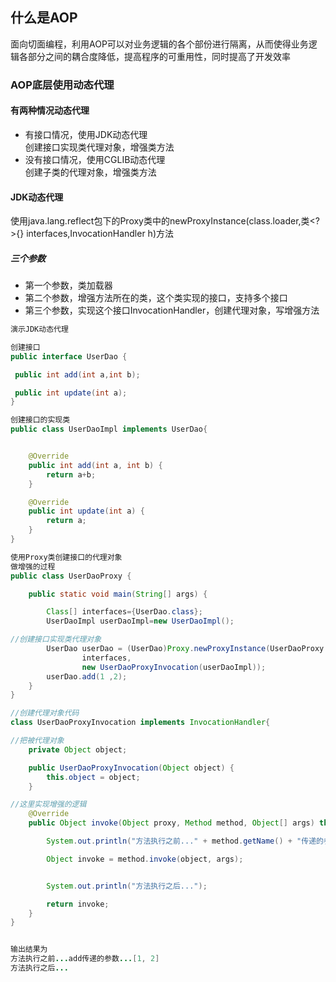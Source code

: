 ## 什么是AOP  
面向切面编程，利用AOP可以对业务逻辑的各个部份进行隔离，从而使得业务逻辑各部分之间的耦合度降低，提高程序的可重用性，同时提高了开发效率  
### AOP底层使用动态代理  
#### 有两种情况动态代理  
+ 有接口情况，使用JDK动态代理  
创建接口实现类代理对象，增强类方法  
+ 没有接口情况，使用CGLIB动态代理  
创建子类的代理对象，增强类方法  
#### JDK动态代理  
使用java.lang.reflect包下的Proxy类中的newProxyInstance(class.loader,类<?>{} interfaces,InvocationHandler h)方法  
##### 三个参数  
+ 第一个参数，类加载器  
+ 第二个参数，增强方法所在的类，这个类实现的接口，支持多个接口  
+ 第三个参数，实现这个接口InvocationHandler，创建代理对象，写增强方法  
```java
演示JDK动态代理

创建接口
public interface UserDao {

 public int add(int a,int b);

 public int update(int a);
}

创建接口的实现类
public class UserDaoImpl implements UserDao{


    @Override
    public int add(int a, int b) {
        return a+b;
    }

    @Override
    public int update(int a) {
        return a;
    }
}

使用Proxy类创建接口的代理对象
做增强的过程
public class UserDaoProxy {

    public static void main(String[] args) {

        Class[] interfaces={UserDao.class};
        UserDaoImpl userDaoImpl=new UserDaoImpl();

//创建接口实现类代理对象
        UserDao userDao = (UserDao)Proxy.newProxyInstance(UserDaoProxy.class.getClassLoader(),
                interfaces,
                new UserDaoProxyInvocation(userDaoImpl));
        userDao.add(1 ,2);
    }
}

//创建代理对象代码
class UserDaoProxyInvocation implements InvocationHandler{

//把被代理对象
    private Object object;

    public UserDaoProxyInvocation(Object object) {
        this.object = object;
    }

//这里实现增强的逻辑
    @Override
    public Object invoke(Object proxy, Method method, Object[] args) throws Throwable {

        System.out.println("方法执行之前..." + method.getName() + "传递的参数..." + Arrays.toString(args));

        Object invoke = method.invoke(object, args);


        System.out.println("方法执行之后...");

        return invoke;
    }
}


输出结果为
方法执行之前...add传递的参数...[1, 2]
方法执行之后...


```

